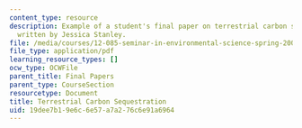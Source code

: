 ```yaml
---
content_type: resource
description: Example of a student's final paper on terrestrial carbon sequestration,
  written by Jessica Stanley.
file: /media/courses/12-085-seminar-in-environmental-science-spring-2008/19dee7b19e6c6e57a7a276c6e91a6964_stanley.pdf
file_type: application/pdf
learning_resource_types: []
ocw_type: OCWFile
parent_title: Final Papers
parent_type: CourseSection
resourcetype: Document
title: Terrestrial Carbon Sequestration
uid: 19dee7b1-9e6c-6e57-a7a2-76c6e91a6964
---
```

